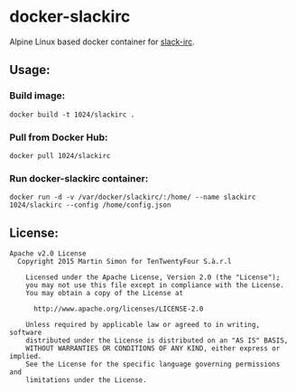 # docker-slackirc

Alpine Linux based docker container for [slack-irc](https://github.com/ekmartin/slack-irc).

## Usage:

### Build image:

```
docker build -t 1024/slackirc .
```

### Pull from Docker Hub:

```
docker pull 1024/slackirc
```

### Run docker-slackirc container:

```
docker run -d -v /var/docker/slackirc/:/home/ --name slackirc 1024/slackirc --config /home/config.json
```

## License:

```
Apache v2.0 License
  Copyright 2015 Martin Simon for TenTwentyFour S.à.r.l

	Licensed under the Apache License, Version 2.0 (the "License");
	you may not use this file except in compliance with the License.
	You may obtain a copy of the License at

	  http://www.apache.org/licenses/LICENSE-2.0

	Unless required by applicable law or agreed to in writing, software
	distributed under the License is distributed on an "AS IS" BASIS,
	WITHOUT WARRANTIES OR CONDITIONS OF ANY KIND, either express or implied.
	See the License for the specific language governing permissions and
	limitations under the License.
```
